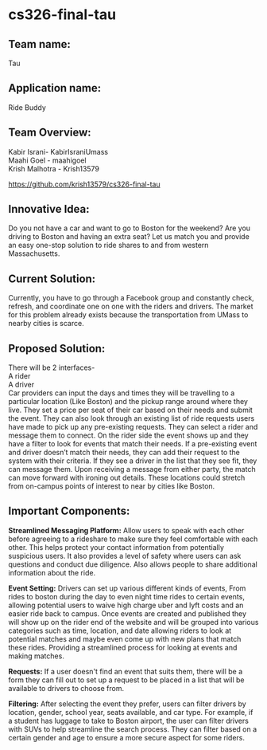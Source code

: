 # cs326-final-tau

## **Team name:**
Tau

## **Application name:**
Ride Buddy

## **Team Overview:**
Kabir Israni- KabirIsraniUmass\
Maahi Goel  - maahigoel\
Krish Malhotra - Krish13579

https://github.com/krish13579/cs326-final-tau

## **Innovative Idea:**
Do you not have a car and want to go to Boston for the weekend? Are you driving to Boston and having an extra seat? Let us match you and provide an easy one-stop solution to ride shares to and from western Massachusetts. 

## **Current Solution:**
Currently, you have to go through a Facebook group and constantly check, refresh, and coordinate one on one with the riders and drivers. The market for this problem already exists because the transportation from UMass to nearby cities is scarce. 

## **Proposed Solution:**
There will be 2 interfaces-\
A rider\
A driver\
Car providers can input the days and times they will be travelling to a particular location (Like Boston) and the pickup range around where they live. They set a price per seat of their car based on their needs and submit the event. They can also look through an existing list of ride requests users have made to pick up any pre-existing requests. They can select a rider and message them to connect.
On the rider side the event shows up and they have a filter to look for events that match their needs. If a pre-existing event and driver doesn’t match their needs, they can add their request to the system with their criteria. If they see a driver in the list that they see fit, they can message them. Upon receiving a message from either party, the match can move forward with ironing out details.
These locations could stretch from on-campus points of interest to near by cities like Boston.

## **Important Components:**
**Streamlined Messaging Platform:**
Allow users to speak with each other before agreeing to a rideshare to make sure they feel comfortable with each other. This helps protect your contact information from potentially suspicious users. It also provides a level of safety where users can ask questions and conduct due diligence. Also allows people to share additional information about the ride. 

**Event Setting:**
Drivers can set up various different kinds of events, From rides to boston during the day to even night time rides to certain events, allowing potential users to waive high charge uber and lyft costs and an easier ride back to campus. Once events are created and published they will show up on the rider end of the website and will be grouped into various categories such as time, location, and date allowing riders to look at potential matches and maybe even come up with new plans that match these rides. Providing a streamlined process for looking at events and making matches. 

**Requests:**
If a user doesn't find an event that suits them, there will be a form they can fill out to set up a request to be placed in a list that will be available to drivers to choose from. 

**Filtering:**
After selecting the event they prefer, users can filter drivers by location, gender, school year, seats available, and car type. For example, if a student has luggage to take to Boston airport, the user can filter drivers with SUVs to help streamline the search process. They can filter based on a certain gender and age to ensure a more secure aspect for some riders. 


